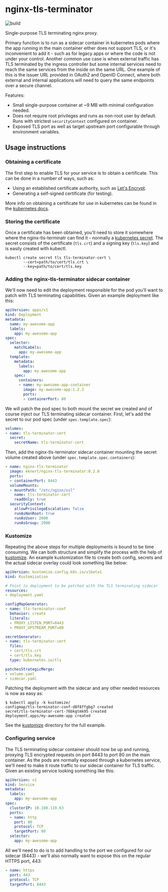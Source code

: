# nginx-tls-terminator

![build](https://github.com/anderseknert/nginx-tls-terminator/workflows/build/badge.svg)

Single-purpose TLS terminating nginx proxy.

Primary function is to run as a sidecar container in kubernetes pods where the app running in the main container either does not support TLS, or it's inconvenient to add it - such as for legacy apps or where the code is not under your control. Another common use case is when external traffic has TLS terminated by the ingress controller but some internal services need to reach the same services from the inside on the same URL. One example of this is the issuer URL provided in OAuth2 and OpenID Connect, where both external and internal applications will need to query the same endpoints over a secure channel.

Features:
* Small single-purpose container at ~9 MB with minimal configuration needed.
* Does not require root privileges and runs as non-root user by default. Runs with strictest `securityContext` configured on container.
* Exposed TLS port as well as target upstream port configurable through environment variables.

## Usage instructions

### Obtaining a certificate

The first step to enable TLS for your service is to obtain a certificate. This can be done in a number of ways, such as:

* Using an established certificate authority, such as [Let's Encrypt](https://letsencrypt.org/).
* Generating a self-signed certificate (for testing).

More info on obtaining a certificate for use in kubernetes can be found in the [kubernetes docs](https://kubernetes.io/docs/tasks/tls/managing-tls-in-a-cluster/).

### Storing the certificate

Once a certificate has been obtained, you'll need to store it somewhere where the nginx-tls-terminatr can find it - normally a [kubernetes secret](https://kubernetes.io/docs/concepts/configuration/secret/). The secret consists of the certificate (`tls.crt`) and a signing key (`tls.key`) and is easily created with kubectl.

```shell
kubectl create secret tls tls-terminator-cert \
        --cert=path/to/cert/tls.crt \
        --key=path/to/cert/tls.key
```

### Adding the nginx-tls-terminator sidecar container

We'll now need to edit the deployment responsible for the pod you'll want to patch with TLS terminating capabilities. Given an example deployment like this:

```yaml
apiVersion: apps/v1
kind: Deployment
metadata:
  name: my-awesome-app
  labels:
    app: my-awesome-app
spec:
  selector:
    matchLabels:
      app: my-awesome-app
  template:
    metadata:
      labels:
        app: my-awesome-app
    spec:
      containers:
      - name: my-awesome-app-container
        image: my-awesome-app:1.2.3
        ports:
        - containerPort: 80
```

We will patch the pod spec to both mount the secret we created and of course inject our TLS terminating sidecar container. First, let's add the secret to our pod spec (under `spec.template.spec`):

```yaml
volumes:
- name: tls-terminator-cert
  secret:
    secretName: tls-terminator-cert
```
Then, add the nginx-tls-terminator sidecar container mounting the secret volume created above (under `spec.template.spec.containers`):

```yaml
- name: nginx-tls-terminator
  image: eknert/nginx-tls-terminator:0.2.0
  ports:
  - containerPort: 8443
  volumeMounts:
  - mountPath: "/etc/nginx/ssl"
    name: tls-terminator-cert
    readOnly: true
  securityContext:
    allowPrivilegeEscalation: false
    runAsNonRoot: true
    runAsUser: 2000
    runAsGroup: 2000
```

### Kustomize

Repeating the above steps for multiple deployments is bound to be time consuming. We can both structure and simplify the process with the help of [kustomize](https://kustomize.io/). An example kustomization file to create both config, secrets and the actual sidecar overlay could look something like below:

```yaml
apiVersion: kustomize.config.k8s.io/v1beta1
kind: Kustomization

# Point to deployment to be patched with the TLS terminating sidecar
resources:
- deployment.yaml

configMapGenerator:
- name: tls-terminator-conf
  behavior: create
  literals:
  - PROXY_LISTEN_PORT=8443
  - PROXY_UPSTREAM_PORT=80

secretGenerator:
- name: tls-terminator-cert
  files:
  - cert/tls.crt
  - cert/tls.key
  type: kubernetes.io/tls

patchesStrategicMerge:
- volume.yaml
- sidecar.yaml
```

Patching the deployment with the sidecar and any other needed resources is now as easy as:

```shell
$ kubectl apply -k kustomize/
configmap/tls-terminator-conf-d8f8ffgbg7 created
secret/tls-terminator-cert-76bkgtmk95 created
deployment.apps/my-awesome-app created
```

See the [kustomize](kustomize/) directory for the full example.

### Configuring service

The TLS terminating sidecar container should now be up and running, proxying TLS encrypted requests on port 8443 to port 80 on the main container. As the pods are normally exposed through a kubernetes service, we'll need to make it route traffic to our sidecar container for TLS traffic. Given an existing service looking something like this:

```yaml
apiVersion: v1
kind: Service
metadata:
  labels:
    app: my-awesome-app
spec:
  clusterIP: 10.108.119.63
  ports:
  - name: http
    port: 80
    protocol: TCP
    targetPort: 80
  selector:
    app: my-awesome-app
```

All we'll need to do is to add handling to the port we configured for our sidecar (8443) - we'll also normally want to expose this on the regular HTTPS port, 443:

```yaml
- name: https
  port: 443
  protocol: TCP
  targetPort: 8443
```
